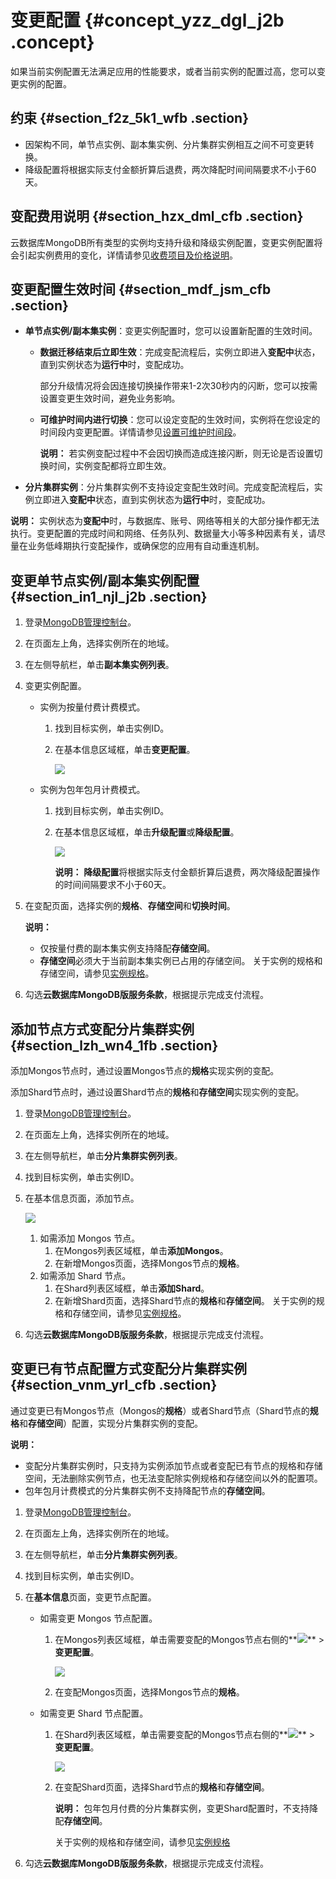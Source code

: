 # 变更配置 {#concept_yzz_dgl_j2b .concept}

如果当前实例配置无法满足应用的性能要求，或者当前实例的配置过高，您可以变更实例的配置。

## 约束 {#section_f2z_5k1_wfb .section}

-   因架构不同，单节点实例、副本集实例、分片集群实例相互之间不可变更转换。
-   降级配置将根据实际支付金额折算后退费，两次降配时间间隔要求不小于60天。

## 变配费用说明 {#section_hzx_dml_cfb .section}

云数据库MongoDB所有类型的实例均支持升级和降级实例配置，变更实例配置将会引起实例费用的变化，详情请参见[收费项目及价格说明](../../../../../cn.zh-CN/产品定价/收费项目及价格说明.md#)。

## 变更配置生效时间 {#section_mdf_jsm_cfb .section}

-   **单节点实例/副本集实例**：变更实例配置时，您可以设置新配置的生效时间。
    -   **数据迁移结束后立即生效**：完成变配流程后，实例立即进入**变配中**状态，直到实例状态为**运行中**时，变配成功。

        部分升级情况将会因连接切换操作带来1-2次30秒内的闪断，您可以按需设置变更生效时间，避免业务影响。

    -   **可维护时间内进行切换**：您可以设定变配的生效时间，实例将在您设定的时间段内变更配置。详情请参见[设置可维护时间段](cn.zh-CN/用户指南/实例管理/设置可维护时间段.md#)。

        **说明：** 若实例变配过程中不会因切换而造成连接闪断，则无论是否设置切换时间，实例变配都将立即生效。

-   **分片集群实例**：分片集群实例不支持设定变配生效时间。完成变配流程后，实例立即进入**变配中**状态，直到实例状态为**运行中**时，变配成功。

**说明：** 实例状态为**变配中**时，与数据库、账号、网络等相关的大部分操作都无法执行。变更配置的完成时间和网络、任务队列、数据量大小等多种因素有关，请尽量在业务低峰期执行变配操作，或确保您的应用有自动重连机制。

## 变更单节点实例/副本集实例配置 {#section_in1_njl_j2b .section}

1.  登录[MongoDB管理控制台](https://mongodb.console.aliyun.com/)。
2.  在页面左上角，选择实例所在的地域。
3.  在左侧导航栏，单击**副本集实例列表**。
4.  变更实例配置。
    -   实例为按量付费计费模式。
        1.  找到目标实例，单击实例ID。
        2.  在基本信息区域框，单击**变更配置**。

            ![](http://static-aliyun-doc.oss-cn-hangzhou.aliyuncs.com/assets/img/6706/154900824337259_zh-CN.png)

    -   实例为包年包月计费模式。
        1.  找到目标实例，单击实例ID。
        2.  在基本信息区域框，单击**升级配置**或**降级配置**。

            ![](http://static-aliyun-doc.oss-cn-hangzhou.aliyuncs.com/assets/img/6706/15490082436784_zh-CN.png)

            **说明：** **降级配置**将根据实际支付金额折算后退费，两次降级配置操作的时间间隔要求不小于60天。

5.  在变配页面，选择实例的**规格**、**存储空间**和**切换时间**。

    **说明：** 

    -   仅按量付费的副本集实例支持降配**存储空间**。
    -   **存储空间**必须大于当前副本集实例已占用的存储空间。
    关于实例的规格和存储空间，请参见[实例规格](../../../../../cn.zh-CN/产品简介/实例规格.md#)。

6.  勾选**云数据库MongoDB版服务条款**，根据提示完成支付流程。

## 添加节点方式变配分片集群实例 {#section_lzh_wn4_1fb .section}

添加Mongos节点时，通过设置Mongos节点的**规格**实现实例的变配。

添加Shard节点时，通过设置Shard节点的**规格**和**存储空间**实现实例的变配。

1.  登录[MongoDB管理控制台](https://mongodb.console.aliyun.com/)。
2.  在页面左上角，选择实例所在的地域。
3.  在左侧导航栏，单击**分片集群实例列表**。
4.  找到目标实例，单击实例ID。
5.  在基本信息页面，添加节点。

    ![](http://static-aliyun-doc.oss-cn-hangzhou.aliyuncs.com/assets/img/6706/154900824337266_zh-CN.png)

    1.  如需添加 Mongos 节点。
        1.  在Mongos列表区域框，单击**添加Mongos**。
        2.  在新增Mongos页面，选择Mongos节点的**规格**。
    2.  如需添加 Shard 节点。
        1.  在Shard列表区域框，单击**添加Shard**。
        2.  在新增Shard页面，选择Shard节点的**规格**和**存储空间**。
    关于实例的规格和存储空间，请参见[实例规格](../../../../../cn.zh-CN/产品简介/实例规格.md#)。

6.  勾选**云数据库MongoDB版服务条款**，根据提示完成支付流程。

## 变更已有节点配置方式变配分片集群实例 {#section_vnm_yrl_cfb .section}

通过变更已有Mongos节点（Mongos的**规格**）或者Shard节点（Shard节点的**规格**和**存储空间**）配置，实现分片集群实例的变配。

**说明：** 

-   变配分片集群实例时，只支持为实例添加节点或者变配已有节点的规格和存储空间，无法删除实例节点，也无法变配除实例规格和存储空间以外的配置项。
-   包年包月计费模式的分片集群实例不支持降配节点的**存储空间**。

1.  登录[MongoDB管理控制台](https://mongodb.console.aliyun.com/)。
2.  在页面左上角，选择实例所在的地域。
3.  在左侧导航栏，单击**分片集群实例列表**。
4.  找到目标实例，单击实例ID。
5.  在**基本信息**页面，变更节点配置。
    -   如需变更 Mongos 节点配置。
        1.  在Mongos列表区域框，单击需要变配的Mongos节点右侧的**![](http://static-aliyun-doc.oss-cn-hangzhou.aliyuncs.com/assets/img/6723/154900824313851_zh-CN.png)** \> **变更配置**。

            ![](http://static-aliyun-doc.oss-cn-hangzhou.aliyuncs.com/assets/img/6706/154900824321057_zh-CN.png)

        2.  在变配Mongos页面，选择Mongos节点的**规格**。
    -   如需变更 Shard 节点配置。
        1.  在Shard列表区域框，单击需要变配的Mongos节点右侧的**![](http://static-aliyun-doc.oss-cn-hangzhou.aliyuncs.com/assets/img/6723/154900824313851_zh-CN.png)** \> **变更配置**。

            ![](http://static-aliyun-doc.oss-cn-hangzhou.aliyuncs.com/assets/img/6706/154900824321057_zh-CN.png)

        2.  在变配Shard页面，选择Shard节点的**规格**和**存储空间**。

            **说明：** 包年包月付费的分片集群实例，变更Shard配置时，不支持降配**存储空间**。

            关于实例的规格和存储空间，请参见[实例规格](../../../../../cn.zh-CN/产品简介/实例规格.md#)

6.  勾选**云数据库MongoDB版服务条款**，根据提示完成支付流程。

